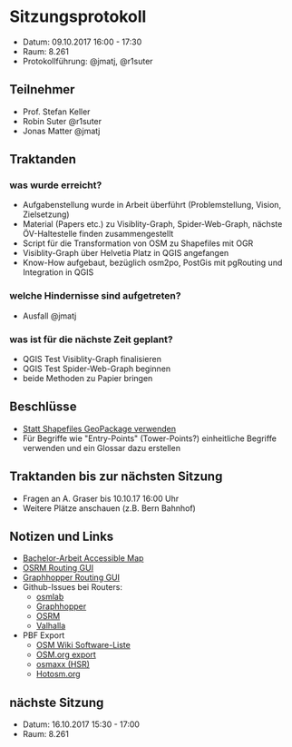 # Sitzungsprotokoll

* Datum: 09.10.2017 16:00 - 17:30
* Raum: 8.261
* Protokollführung: @jmatj, @r1suter

## Teilnehmer

* Prof. Stefan Keller
* Robin Suter @r1suter
* Jonas Matter @jmatj

## Traktanden

### was wurde erreicht?

* Aufgabenstellung wurde in Arbeit überführt (Problemstellung, Vision, Zielsetzung)
* Material (Papers etc.) zu Visiblity-Graph, Spider-Web-Graph, nächste ÖV-Haltestelle finden zusammengestellt
* Script für die Transformation von OSM zu Shapefiles mit OGR
* Visiblity-Graph über Helvetia Platz in QGIS angefangen
* Know-How aufgebaut, bezüglich osm2po, PostGis mit pgRouting und Integration in QGIS

### welche Hindernisse sind aufgetreten?

* Ausfall @jmatj

### was ist für die nächste Zeit geplant?

* QGIS Test Visiblity-Graph finalisieren
* QGIS Test Spider-Web-Graph beginnen
* beide Methoden zu Papier bringen

## Beschlüsse
- [Statt Shapefiles GeoPackage verwenden](http://switchfromshapefile.org/)
- Für Begriffe wie "Entry-Points" (Tower-Points?) einheitliche Begriffe verwenden und ein Glossar dazu erstellen

## Traktanden bis zur nächsten Sitzung
- Fragen an A. Graser bis 10.10.17 16:00 Uhr
- Weitere Plätze anschauen (z.B. Bern Bahnhof)

## Notizen und Links
- [Bachelor-Arbeit Accessible Map](https://eprints.hsr.ch/330/)
- [OSRM Routing GUI](http://routing.osm.ch/)
- [Graphhopper Routing GUI](http://beltcompass.com:6080/?point=46.220866%2C6.147258&point=46.221044%2C6.14994&locale=en-us&vehicle=foot&weighting=fastest&elevation=false&layer=OpenMapSurfer)
- Github-Issues bei Routers:
    - [osmlab](https://github.com/osmlab/fixing-polygons-in-osm/issues/33)
    - [Graphhopper](https://github.com/graphhopper/graphhopper/issues/82)
    - [OSRM](https://github.com/Project-OSRM/osrm-backend/issues/64)
    - [Valhalla](https://github.com/valhalla/valhalla/issues/42)
- PBF Export
    - [OSM Wiki Software-Liste](https://wiki.openstreetmap.org/wiki/Planet.osm#Country_and_area_extracts)
    - [OSM.org export](http://www.openstreetmap.org/export)
    - [osmaxx (HSR)](http://osmaxx.hsr.ch/)
    - [Hotosm.org](http://export.hotosm.org/)
## nächste Sitzung

* Datum: 16.10.2017 15:30 - 17:00
* Raum: 8.261

